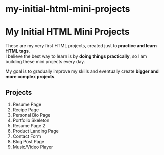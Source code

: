 # my-initial-html-mini-projects
# My Initial HTML Mini Projects

These are my very first HTML projects, created just to **practice and learn HTML tags**.  
I believe the best way to learn is by **doing things practically**, so I am building these mini projects every day.  

My goal is to gradually improve my skills and eventually create **bigger and more complex projects**.  

## Projects
1. Resume Page
2. Recipe Page
3. Personal Bio Page
4. Portfolio Skeleton
5. Resume Page 2
6. Product Landing Page
7. Contact Form
8. Blog Post Page
9. Music/Video Player

